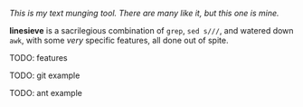 *This is my text munging tool. There are many like it, but this one is mine.*

**linesieve** is a sacrilegious combination of `grep`, `sed s///`, and watered down `awk`, with some *very* specific features, all done out of spite.

TODO: features

TODO: git example

TODO: ant example
